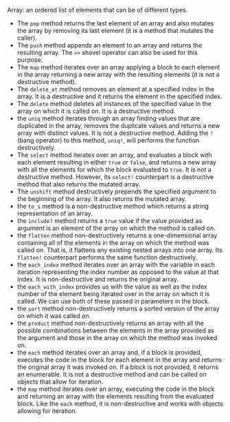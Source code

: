 Array:  an ordered list of elements that can be of different types.

* The `pop` method returns the last element of an array and also mutates the array by removing its last element (it is a method that mutates the caller). 
* The `push` method appends an element to an array and returns the resulting array.  The `>>` shovel operator can also be used for this purpose.
* The `map` method iterates over an array applying a block to each element in the array returning a new array with the resulting elements (it is not a destructive method).  
* The `delete_at` method removes an element at a specified index in the array.  It is a destructive and it returns the element in the specified index.
* The `delete` method deletes all instances of the specified value in the array on which it is called on.  It is a destructive method.
* the `uniq` method iterates through an array finding values that are duplicated in the array, removes the duplicate values and returns a new array with distinct values.  It is not a destructive method.  Adding the `!` (bang operator) to this method, `uniq!`, will performs the function destructively.
* The `select` method iterates over an array, and evaluates a block with each element resulting in either `true` or `false`, and returns a new array with all the elements for which the block evaluated to `true`.  It is not a destructive method.  However, its `select!` counterpart is a destructive method that also returns the mutated array.
* The `unshift` method destructively prepends the specified argument to the beginning of the array.  It also returns the mutated array.
* the `to_s` method is a non-destructive method which returns a string representation of an array.
* the `include?` method returns a `true` value if the value provided as argument is an element of the array on which the method is called on. 
* the `flatten` method non-destructively returns a one-dimensional array containing all of the elements in the array on which the method was called on.  That is, it flattens any existing nested arrays into one array.  Its `flatten!` counterpart performs the same function destructively.
* the `each_index` method iterates over an array with the variable in each iteration representing the index number as opposed to the value at that index. It is non-destructive and returns the original array.
* the `each_with_index` provides us with the value as well as the index number of the element being iterated over in the array on which it is called.  We can use both of these passed in parameters in the block.
* the `sort` method non-destructively returns a sorted version of the array on which it was called on.
* the `product` method non-destructively returns an array with all the possible combinations between the elements in the array provided as the argument and those in the array on which the method was invoked on.
* the `each` method iterates over an array and, if a block is provided, executes the code in the block for each element in the array and returns the original array it was invoked on.  If a block is not provided, it returns an enumerable.  It is not a destructive method and can be called on objects that allow for iteration.
* the `map` method iterates over an array, executing the code in the block and returning an array with the elements resulting from the evaluated block.  Like the `each` method, it is non-destructive and works with objects allowing for iteration.


